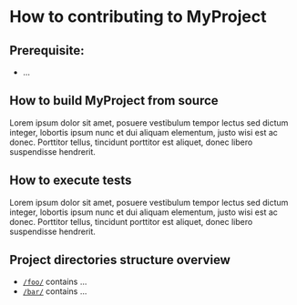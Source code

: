 # How to contributing to MyProject

## Prerequisite:

- ...

## How to build MyProject from source

Lorem ipsum dolor sit amet, posuere vestibulum tempor lectus sed dictum integer, lobortis ipsum nunc et dui aliquam elementum, justo wisi est ac donec. Porttitor tellus, tincidunt porttitor est aliquet, donec libero suspendisse hendrerit.


## How to execute tests

Lorem ipsum dolor sit amet, posuere vestibulum tempor lectus sed dictum integer, lobortis ipsum nunc et dui aliquam elementum, justo wisi est ac donec. Porttitor tellus, tincidunt porttitor est aliquet, donec libero suspendisse hendrerit.


## Project directories structure overview

- [`/foo/`](foo/) contains ...
- [`/bar/`](bar/) contains ...
